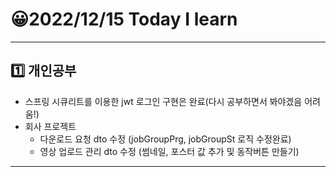 # 😀2022/12/15 Today I learn
-------------------------
## 1️⃣ 개인공부
  * 스프링 시큐리트를 이용한 jwt 로그인 구현은 완료(다시 공부하면서 봐야겠음 어려움!)
  * 회사 프로젝트
    * 다운로드 요청 dto 수정 (jobGroupPrg, jobGroupSt 로직 수정완료)
    * 영상 업로드 관리 dto 수정 (썸네일, 포스터 값 추가 및 동작버튼 만들기)
-------------------------
